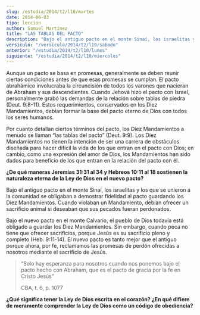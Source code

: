 ```yaml
---
slug: /estudia/2014/t2/l10/martes
date: 2014-06-03
tipo: leccion
author: Samuel Martínez
title: "LAS TABLAS DEL PACTO"
description: "Bajo el antiguo pacto en el monte Sinaí, los israelitas y los que se unieron a la comunidad se obligaban a demostrar fidelidad al pacto guardando los Diez Mandamientos. Cuando violaban un Mandamiento, debían ofrecer un sacrificio animal si deseaban que sus pecados fueran perdonados."
versiculo: "/versiculo/2014/t2/l10/sabado"
anterior: "/estudia/2014/t2/l10/lunes"
siguiente: "/estudia/2014/t2/l10/miercoles"
---
```


Aunque un pacto se basa en promesas, generalmente se deben reunir ciertas condiciones antes de que esas promesas se cumplan. El pacto abrahámico involucraba la circuncisión de todos los varones que nacieran de Abraham y sus descendientes. Cuando Jehová hizo el pacto con Israel, personalmente grabó las demandas de la relación sobre tablas de piedra (Deut. 9:8-11). Estos requerimientos, conservados en los Diez Mandamientos, debían formar la base del pacto eterno de Dios con todos los seres humanos.

Por cuanto detallan ciertos términos del pacto, los Diez Mandamientos a menudo se llaman “las tablas del pacto” (Deut. 9:9). Los Diez Mandamientos no tienen la intención de ser una carrera de obstáculos diseñada para hacer difícil la vida de los que entran en el pacto con Dios; en cambio, como una expresión del amor de Dios, los Mandamientos han sido dados para beneficio de los que entran en la relación del pacto con él.

**¿De qué maneras Jeremías 31:31 al 34 y Hebreos 10:11 al 18 sostienen la naturaleza eterna de la Ley de Dios en el nuevo pacto?**

Bajo el antiguo pacto en el monte Sinaí, los israelitas y los que se unieron a la comunidad se obligaban a demostrar fidelidad al pacto guardando los Diez Mandamientos. Cuando violaban un Mandamiento, debían ofrecer un sacrificio animal si deseaban que sus pecados fueran perdonados.

Bajo el nuevo pacto en el monte Calvario, el pueblo de Dios todavía está obligado a guardar los Diez Mandamientos. Sin embargo, cuando peca no tiene que ofrecer sacrificios, porque Jesús es su sacrificio pleno y completo (Heb. 9:11-14). El nuevo pacto es tanto mejor que el antiguo porque ahora, por fe, reclamamos las promesas de perdón ofrecidas a nosotros mediante el sacrificio de Jesús.

> “Solo hay esperanza para nosotros cuando nos ponemos bajo el pacto hecho con Abraham, que es el pacto de gracia por la fe en Cristo Jesús”
>
> CBA, t. 6, p. 1077

**¿Qué significa tener la Ley de Dios escrita en el corazón? ¿En qué difiere de meramente comprender la Ley de Dios como un código de obediencia?**
